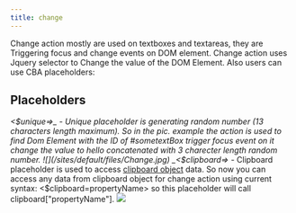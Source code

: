 ```yaml
---
title: change
---
```


Change action mostly are used on textboxes and textareas, they are Triggering focus and change events on DOM element. Change action uses Jquery selector to Change the value of the DOM Element. Also users can use CBA placeholders:

## Placeholders

_<$unique=>_ - Unique placeholder is generating random number (13 characters length maximum). So in the pic. example the action is used to find Dom Element with the ID of #sometextBox trigger focus event on it change the value to hello concatenated with 3 charecter length random number. ![](/sites/default/files/Change.jpg) _<$clipboard=>_ - Clipboard placeholder is used to access [clipboard object](clipboard) data. So now you can access any data from clipboard object for change action using current syntax: <$clipboard=propertyName> so this placeholder will call clipboard\["propertyName"\]. ![](/sites/default/files/clipboard-placeholder.jpg)